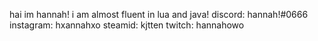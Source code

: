 hai im hannah!
i am almost fluent in lua and java!
discord: hannah!#0666
instagram: hxannahxo
steamid: kjtten
twitch: hannahowo
